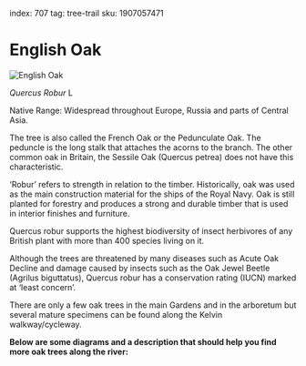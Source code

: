 index: 707
tag: tree-trail
sku: 1907057471

# English Oak

![English Oak](english-oak.jpg)

<p class="species-info"><em>Quercus Robur</em>  L</p>

Native Range: Widespread throughout Europe, Russia and parts of Central Asia.

The tree is also called the French Oak or the Pedunculate Oak. The peduncle is
 the long stalk that attaches the acorns to the branch. The other common oak in Britain, the Sessile Oak (Quercus petrea) does not have this characteristic.

‘Robur’ refers to strength in relation to the timber. Historically, oak was used
  as the main construction material for the ships of the Royal Navy. Oak is still planted for forestry and produces a strong and durable timber that is used in interior finishes and furniture.

Quercus robur supports the highest biodiversity of insect herbivores of any British plant
  with more than 400 species living on it.

Although the trees are threatened by many diseases such as Acute Oak Decline and damage
  caused by insects such as the Oak Jewel Beetle (Agrilus biguttatus), Quercus robur
  has a conservation rating (IUCN) marked at ‘least concern’.

There are only a few oak trees in the main Gardens and in the arboretum but several mature specimens
can be found along the Kelvin walkway/cycleway.

__Below are some diagrams and a description that
should help you find more oak trees along the river:__